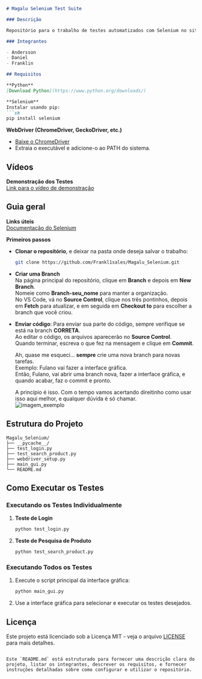 ```markdown
# Magalu Selenium Test Suite

### Descrição

Repositório para o trabalho de testes automatizados com Selenium no site da Magazine Luiza.

### Integrantes

- Andersson
- Daniel 
- Franklin 

## Requisitos

**Python**  
[Download Python](https://www.python.org/downloads/)

**Selenium**  
Instalar usando pip:  
```sh
pip install selenium
```

**WebDriver (ChromeDriver, GeckoDriver, etc.)**  
- [Baixe o ChromeDriver](https://sites.google.com/a/chromium.org/chromedriver/)
- Extraia o executável e adicione-o ao PATH do sistema.

## Vídeos

**Demonstração dos Testes**  
[Link para o vídeo de demonstração](https://example.com)

## Guia geral

**Links úteis**  
[Documentação do Selenium](https://www.selenium.dev/documentation/)

**Primeiros passos**

- **Clonar o repositório**, e deixar na pasta onde deseja salvar o trabalho:
  ```sh
  git clone https://github.com/Frankl1sales/Magalu_Selenium.git
  ```
- **Criar uma Branch**  
  Na página principal do repositório, clique em **Branch** e depois em **New Branch**.  
  Nomeie como **Branch-seu_nome** para manter a organização.  
  No VS Code, vá no **Source Control**, clique nos três pontinhos, depois em **Fetch** para atualizar, e em seguida em **Checkout to** para escolher a branch que você criou.

- **Enviar código**:
  Para enviar sua parte do código, sempre verifique se está na branch **CORRETA**.  
  Ao editar o código, os arquivos aparecerão no **Source Control**.  
  Quando terminar, escreva o que fez na mensagem e clique em **Commit**.

  Ah, quase me esqueci... **sempre** crie uma nova branch para novas tarefas.  
  Exemplo: Fulano vai fazer a interface gráfica.  
  Então, Fulano, vai abrir uma branch nova, fazer a interface gráfica, e quando acabar, faz o commit e pronto.

  A princípio é isso. Com o tempo vamos acertando direitinho como usar isso aqui melhor, e qualquer dúvida é só chamar.  
  ![imagem_exemplo](https://i.pinimg.com/1200x/f7/c3/ca/f7c3ca6460fbc7112026e502993ac2f0.jpg)

## Estrutura do Projeto

```
Magalu_Selenium/
├── __pycache__/
├── test_login.py
├── test_search_product.py
├── webdriver_setup.py
├── main_gui.py
└── README.md
```

## Como Executar os Testes

### Executando os Testes Individualmente

1. **Teste de Login**
    ```sh
    python test_login.py
    ```

2. **Teste de Pesquisa de Produto**
    ```sh
    python test_search_product.py
    ```

### Executando Todos os Testes

1. Execute o script principal da interface gráfica:
    ```sh
    python main_gui.py
    ```

2. Use a interface gráfica para selecionar e executar os testes desejados.

## Licença

Este projeto está licenciado sob a Licença MIT - veja o arquivo [LICENSE](LICENSE.md) para mais detalhes.
```

Este `README.md` está estruturado para fornecer uma descrição clara do projeto, listar os integrantes, descrever os requisitos, e fornecer instruções detalhadas sobre como configurar e utilizar o repositório.
